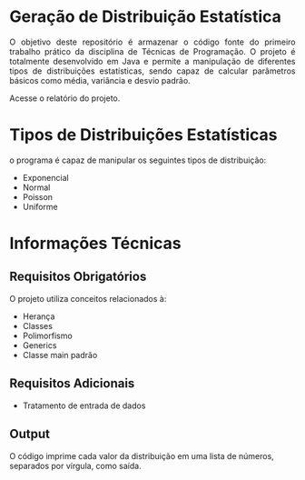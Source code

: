 # Geração de Distribuição Estatística

<p align="justify">
O objetivo deste repositório é armazenar o código fonte do primeiro trabalho prático da disciplina de Técnicas de Programação. O projeto é totalmente desenvolvido em Java e permite a manipulação de diferentes tipos de distribuições estatísticas, sendo capaz de calcular
parâmetros básicos como média, variância e desvio padrão.

Acesse o relatório do projeto.

# Tipos de Distribuições Estatísticas
o programa é capaz de manipular os seguintes tipos de distribuição:
- Exponencial
- Normal
- Poisson
- Uniforme

# Informações Técnicas
## Requisitos Obrigatórios
O projeto utiliza conceitos relacionados à:
- Herança
- Classes
- Polimorfismo
- Generics
- Classe main padrão

## Requisitos Adicionais
- Tratamento de entrada de dados

## Output
O código imprime cada valor da distribuição em uma lista de números, separados por vírgula, como saída.








</p>
